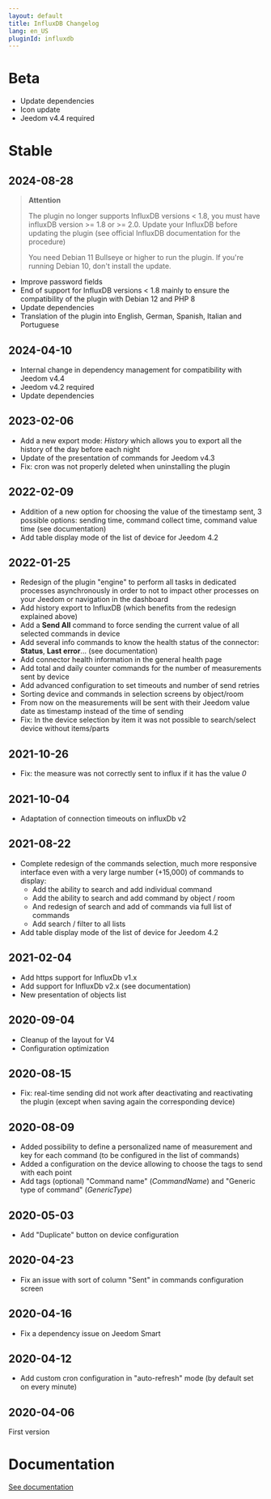 ```yaml
---
layout: default
title: InfluxDB Changelog
lang: en_US
pluginId: influxdb
---
```


# Beta

- Update dependencies
- Icon update
- Jeedom v4.4 required

# Stable

## 2024-08-28

> **Attention**
>
> The plugin no longer supports InfluxDB versions < 1.8, you must have influxDB version >= 1.8 or >= 2.0. Update your InfluxDB before updating the plugin (see official InfluxDB documentation for the procedure)
>
> You need Debian 11 Bullseye or higher to run the plugin. If you're running Debian 10, don't install the update.

- Improve password fields
- End of support for InfluxDB versions < 1.8 mainly to ensure the compatibility of the plugin with Debian 12 and PHP 8
- Update dependencies
- Translation of the plugin into English, German, Spanish, Italian and Portuguese

## 2024-04-10

- Internal change in dependency management for compatibility with Jeedom v4.4
- Jeedom v4.2 required
- Update dependencies

## 2023-02-06

- Add a new export mode: *History* which allows you to export all the history of the day before each night
- Update of the presentation of commands for Jeedom v4.3
- Fix: cron was not properly deleted when uninstalling the plugin

## 2022-02-09

- Addition of a new option for choosing the value of the timestamp sent, 3 possible options: sending time, command collect time, command value time (see documentation)
- Add table display mode of the list of device for Jeedom 4.2

## 2022-01-25

- Redesign of the plugin "engine" to perform all tasks in dedicated processes asynchronously in order to not to impact other processes on your Jeedom or navigation in the dashboard
- Add history export to InfluxDB (which benefits from the redesign explained above)
- Add a **Send All** command to force sending the current value of all selected commands in device
- Add several info commands to know the health status of the connector: **Status**, **Last error**... (see documentation)
- Add connector health information in the general health page
- Add total and daily counter commands for the number of measurements sent by device
- Add advanced configuration to set timeouts and number of send retries
- Sorting device and commands in selection screens by object/room
- From now on the measurements will be sent with their Jeedom value date as timestamp instead of the time of sending
- Fix: In the device selection by item it was not possible to search/select device without items/parts

## 2021-10-26

- Fix: the measure was not correctly sent to influx if it has the value *0*

## 2021-10-04

- Adaptation of connection timeouts on influxDb v2

## 2021-08-22

- Complete redesign of the commands selection, much more responsive interface even with a very large number (+15,000) of commands to display:
  - Add the ability to search and add individual command
  - Add the ability to search and add command by object / room
  - And redesign of search and add of commands via full list of commands
  - Add search / filter to all lists
- Add table display mode of the list of device for Jeedom 4.2

## 2021-02-04

- Add https support for InfluxDb v1.x
- Add support for InfluxDb v2.x (see documentation)
- New presentation of objects list

## 2020-09-04

- Cleanup of the layout for V4
- Configuration optimization

## 2020-08-15

- Fix: real-time sending did not work after deactivating and reactivating the plugin (except when saving again the corresponding device)

## 2020-08-09

- Added possibility to define a personalized name of measurement and key for each command (to be configured in the list of commands)
- Added a configuration on the device allowing to choose the tags to send with each point
- Add tags (optional) "Command name" (*CommandName*) and "Generic type of command" (*GenericType*)

## 2020-05-03

- Add "Duplicate" button on device configuration

## 2020-04-23

- Fix an issue with sort of column "Sent" in commands configuration screen

## 2020-04-16

- Fix a dependency issue on Jeedom Smart

## 2020-04-12

- Add custom cron configuration in "auto-refresh" mode (by default set on every minute)

## 2020-04-06

First version

# Documentation

[See documentation]({{site.baseurl}}/{{page.pluginId}}/{{page.lang}})
